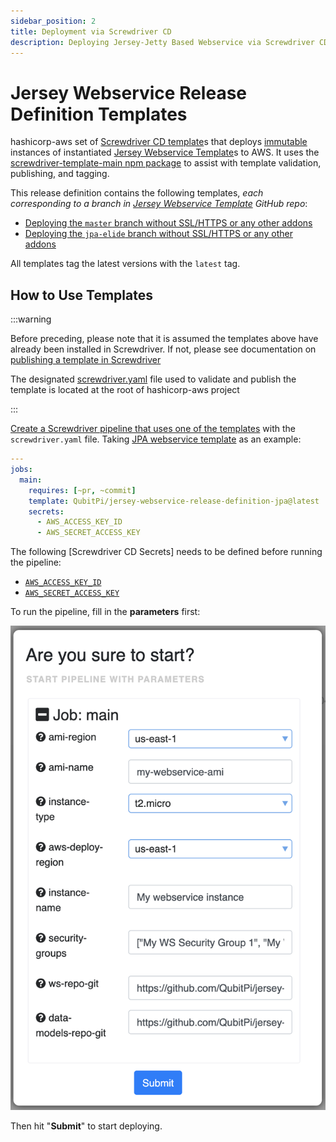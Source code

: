 ```yaml
---
sidebar_position: 2
title: Deployment via Screwdriver CD
description: Deploying Jersey-Jetty Based Webservice via Screwdriver CD Template
---
```


[//]: # (Copyright Jiaqi Liu)

[//]: # (Licensed under the Apache License, Version 2.0 &#40;the "License"&#41;;)
[//]: # (you may not use this file except in compliance with the License.)
[//]: # (You may obtain a copy of the License at)

[//]: # (    http://www.apache.org/licenses/LICENSE-2.0)

[//]: # (Unless required by applicable law or agreed to in writing, software)
[//]: # (distributed under the License is distributed on an "AS IS" BASIS,)
[//]: # (WITHOUT WARRANTIES OR CONDITIONS OF ANY KIND, either express or implied.)
[//]: # (See the License for the specific language governing permissions and)
[//]: # (limitations under the License.)

Jersey Webservice Release Definition Templates
==============================================

hashicorp-aws set of [Screwdriver CD template]s that deploys [immutable][Immutable Infrastructure] instances of
instantiated [Jersey Webservice Template]s to AWS. It uses the [screwdriver-template-main npm package] to assist with
template validation, publishing, and tagging.

This release definition contains the following templates, _each corresponding to a branch in
[Jersey Webservice Template] GitHub repo_:

- [Deploying the `master` branch without SSL/HTTPS or any other addons](https://github.com/QubitPi/hashicorp-aws/tree/master/adaptors/screwdriver-cd/templates/jersey-webservice-template-basic-sd-template.yaml)
- [Deploying the `jpa-elide` branch without SSL/HTTPS or any other addons](https://github.com/QubitPi/hashicorp-aws/tree/master/adaptors/screwdriver-cd/templates/jersey-webservice-template-jpa-sd-template.yaml)

All templates tag the latest versions with the `latest` tag.

How to Use Templates
--------------------

:::warning

Before preceding, please note that it is assumed the templates above have already been installed in Screwdriver. If
not, please see documentation on [publishing a template in Screwdriver]

The designated [screwdriver.yaml](https://github.com/QubitPi/hashicorp-aws/tree/master/screwdriver.yaml) file used to
validate and publish the template is located at the root of hashicorp-aws project

:::

[Create a Screwdriver pipeline that uses one of the templates][Screwdriver - create pipeline from template] with the
`screwdriver.yaml` file. Taking
[JPA webservice template](https://github.com/QubitPi/hashicorp-aws/tree/master/adaptors/screwdriver-cd/templates/jersey-webservice-template-jpa-sd-template.yaml)
as an example:

```yaml
---
jobs:
  main:
    requires: [~pr, ~commit]
    template: QubitPi/jersey-webservice-release-definition-jpa@latest
    secrets:
      - AWS_ACCESS_KEY_ID
      - AWS_SECRET_ACCESS_KEY
```

The following [Screwdriver CD Secrets] needs to be defined before running the pipeline:

- [`AWS_ACCESS_KEY_ID`](https://qubitpi.github.io/hashicorp-aws/docs/setup#aws)
- [`AWS_SECRET_ACCESS_KEY`](https://qubitpi.github.io/hashicorp-aws/docs/setup#aws)

To run the pipeline, fill in the **parameters** first:

![Error loading jersey-webservice-release-definition-templates-parameters.png](img/jersey-webservice-release-definition-templates-parameters.png)

Then hit "**Submit**" to start deploying.

[Immutable Infrastructure]: https://www.hashicorp.com/resources/what-is-mutable-vs-immutable-infrastructure

[Jersey Webservice Template]: https://qubitpi.github.io/jersey-webservice-template/

[publishing a template in Screwdriver]: https://qubitpi.github.io/screwdriver-cd-guide/user-guide/templates#publishing-a-template

[Screwdriver - create pipeline from template]: https://qubitpi.github.io/screwdriver-cd-guide/user-guide/templates#using-a-template
[screwdriver-template-main npm package]: https://github.com/QubitPi/screwdriver-cd-template-main
[Screwdriver CD template]: https://qubitpi.github.io/screwdriver-cd-guide/user-guide/templates
